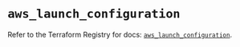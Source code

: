 # `aws_launch_configuration`

Refer to the Terraform Registry for docs: [`aws_launch_configuration`](https://registry.terraform.io/providers/hashicorp/aws/6.10.0/docs/resources/launch_configuration).
